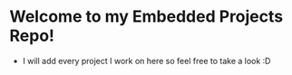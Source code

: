 Welcome to my Embedded Projects Repo!
===================================

- I will add every project I work on here so feel free to take a look :D
